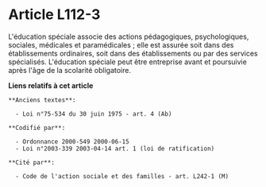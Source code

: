 # Article L112-3

L'éducation spéciale associe des actions pédagogiques, psychologiques, sociales, médicales et paramédicales ; elle est
assurée soit dans des établissements ordinaires, soit dans des établissements ou par des services spécialisés. L'éducation
spéciale peut être entreprise avant et poursuivie après l'âge de la scolarité obligatoire.

**Liens relatifs à cet article**

	**Anciens textes**:

	  - Loi n°75-534 du 30 juin 1975 - art. 4 (Ab)

	**Codifié par**:

	  - Ordonnance 2000-549 2000-06-15
	  - Loi n°2003-339 2003-04-14 art. 1 (loi de ratification)

	**Cité par**:

	  - Code de l'action sociale et des familles - art. L242-1 (M)
